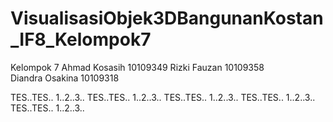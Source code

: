 VisualisasiObjek3DBangunanKostan_IF8_Kelompok7
==============================================
Kelompok 7
Ahmad Kosasih   10109349
Rizki Fauzan    10109358    
Diandra Osakina 10109318


TES..TES..
1..2..3..
TES..TES..
1..2..3..
TES..TES..
1..2..3..
TES..TES..
1..2..3..
TES..TES..
1..2..3..
